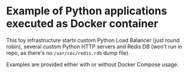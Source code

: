 # Example of Python applications executed as Docker container

This toy infrastructure starts custom Python Load Balancer (just round robin), several custom Python HTTP servers and Redis DB (won't run in repo, as there's no `/var/cec/redis.rdb` dump file).

Examples are provided either with or without Docker Compose usage.
